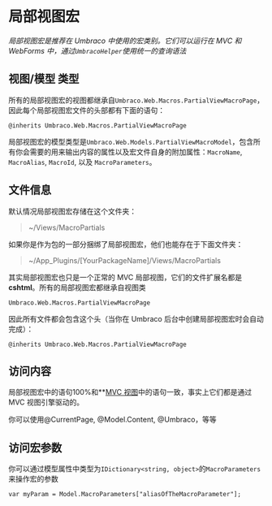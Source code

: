 # 局部视图宏

_局部视图宏是推荐在 Umbraco 中使用的宏类别。它们可以运行在 MVC 和 WebForms 中，通过`UmbracoHelper`使用统一的查询语法_

## 视图/模型 类型

所有的局部视图宏的视图都继承自`Umbraco.Web.Macros.PartialViewMacroPage`，因此每个局部视图宏文件的头部都有下面的语句：

	@inherits Umbraco.Web.Macros.PartialViewMacroPage
局部视图宏的模型类型是`Umbraco.Web.Models.PartialViewMacroModel`，包含所有你会需要的用来输出内容的属性以及宏文件自身的附加属性：`MacroName`, `MacroAlias`, `MacroId`, 以及 `MacroParameters`。

## 文件信息

默认情况局部视图宏存储在这个文件夹：

> ~/Views/MacroPartials 

如果你是作为包的一部分捆绑了局部视图宏，他们也能存在于下面文件夹：

> ~/App_Plugins/[YourPackageName]/Views/MacroPartials

其实局部视图宏也只是一个正常的 MVC 局部视图，它们的文件扩展名都是**cshtml**。所有的局部视图宏都继承自视图类

	Umbraco.Web.Macros.PartialViewMacroPage

因此所有文件都会包含这个头（当你在 Umbraco 后台中创建局部视图宏时会自动完成）：

	@inherits Umbraco.Web.Macros.PartialViewMacroPage

## 访问内容

局部视图宏中的语句100%和**[MVC 视图](../../Mvc/views.md)中的语句一致，事实上它们都是通过 MVC 视图引擎驱动的。

你可以使用@CurrentPage, @Model.Content, @Umbraco，等等

## 访问宏参数

你可以通过模型属性中类型为`IDictionary<string, object>`的`MacroParameters`来操作宏的参数

    var myParam = Model.MacroParameters["aliasOfTheMacroParameter"];
